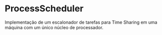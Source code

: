# ProcessScheduler
Implementação de um escalonador de tarefas para Time Sharing em uma máquina com um único núcleo de processador.
